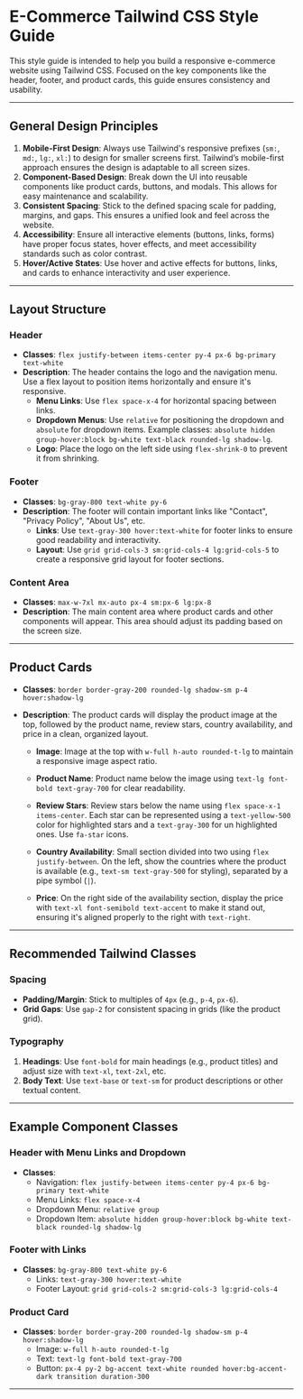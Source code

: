 # E-Commerce Tailwind CSS Style Guide

This style guide is intended to help you build a responsive e-commerce
website using Tailwind CSS. Focused on the key components like the header, footer, and product cards, 
this guide ensures consistency and usability.

---

## General Design Principles

1. **Mobile-First Design**: Always use Tailwind's responsive prefixes (`sm:`, `md:`, `lg:`, `xl:`) to design for smaller screens first. Tailwind’s mobile-first approach ensures the design is adaptable to all screen sizes.
2. **Component-Based Design**: Break down the UI into reusable components like product cards, buttons, and modals. This allows for easy maintenance and scalability.
3. **Consistent Spacing**: Stick to the defined spacing scale for padding, margins, and gaps. This ensures a unified look and feel across the website.
4. **Accessibility**: Ensure all interactive elements (buttons, links, forms) have proper focus states, hover effects, and meet accessibility standards such as color contrast.
5. **Hover/Active States**: Use hover and active effects for buttons, links, and cards to enhance interactivity and user experience.

---

## Layout Structure

### **Header**
- **Classes**: `flex justify-between items-center py-4 px-6 bg-primary text-white`
- **Description**: The header contains the logo and the navigation menu. Use a flex layout to position items horizontally and ensure it's responsive.
    - **Menu Links**: Use `flex space-x-4` for horizontal spacing between links.
    - **Dropdown Menus**: Use `relative` for positioning the dropdown and `absolute` for dropdown items. Example classes: `absolute hidden group-hover:block bg-white text-black rounded-lg shadow-lg`.
    - **Logo**: Place the logo on the left side using `flex-shrink-0` to prevent it from shrinking.

### **Footer**
- **Classes**: `bg-gray-800 text-white py-6`
- **Description**: The footer will contain important links like "Contact", "Privacy Policy", "About Us", etc.
    - **Links**: Use `text-gray-300 hover:text-white` for footer links to ensure good readability and interactivity.
    - **Layout**: Use `grid grid-cols-3 sm:grid-cols-4 lg:grid-cols-5` to create a responsive grid layout for footer sections.

### **Content Area**
- **Classes**: `max-w-7xl mx-auto px-4 sm:px-6 lg:px-8`
- **Description**: The main content area where product cards and other components will appear. This area should adjust its padding based on the screen size.

---

## Product Cards
- **Classes**: `border border-gray-200 rounded-lg shadow-sm p-4 hover:shadow-lg`
- **Description**: The product cards will display the product image at the top, followed by the product name, review stars, country availability, and price in a clean, organized layout.

    - **Image**: Image at the top with `w-full h-auto rounded-t-lg` to maintain a responsive image aspect ratio.

    - **Product Name**: Product name below the image using `text-lg font-bold text-gray-700` for clear readability.

    - **Review Stars**: Review stars below the name using `flex space-x-1 items-center`. Each star can be represented using a `text-yellow-500` color for highlighted stars and a `text-gray-300` for un highlighted ones. Use `fa-star` icons.

    - **Country Availability**: Small section divided into two using `flex justify-between`. On the left, show the countries where the product is available (e.g., `text-sm text-gray-500` for styling), separated by a pipe symbol (`|`).

    - **Price**: On the right side of the availability section, display the price with `text-xl font-semibold text-accent` to make it stand out, ensuring it's aligned properly to the right with `text-right`.

---


## Recommended Tailwind Classes

### **Spacing**
- **Padding/Margin**: Stick to multiples of `4px` (e.g., `p-4`, `px-6`).
- **Grid Gaps**: Use `gap-2` for consistent spacing in grids (like the product grid).

### **Typography**
1. **Headings**: Use `font-bold` for main headings (e.g., product titles) and adjust size with `text-xl`, `text-2xl`, etc.
2. **Body Text**: Use `text-base` or `text-sm` for product descriptions or other textual content.

---

## Example Component Classes

### **Header with Menu Links and Dropdown**
- **Classes**:
    - Navigation: `flex justify-between items-center py-4 px-6 bg-primary text-white`
    - Menu Links: `flex space-x-4`
    - Dropdown Menu: `relative group`
    - Dropdown Item: `absolute hidden group-hover:block bg-white text-black rounded-lg shadow-lg`

### **Footer with Links**
- **Classes**: `bg-gray-800 text-white py-6`
    - Links: `text-gray-300 hover:text-white`
    - Footer Layout: `grid grid-cols-2 sm:grid-cols-3 lg:grid-cols-4`

### **Product Card**
- **Classes**: `border border-gray-200 rounded-lg shadow-sm p-4 hover:shadow-lg`
    - Image: `w-full h-auto rounded-t-lg`
    - Text: `text-lg font-bold text-gray-700`
    - Button: `px-4 py-2 bg-accent text-white rounded hover:bg-accent-dark transition duration-300`

---